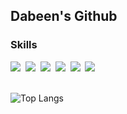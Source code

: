 ## Dabeen's Github

### Skills
<div>
  <img src="https://img.shields.io/badge/android-3DDC84.svg?style=for-the-badge&logo=android&logoColor=white" />&nbsp
  <img src="https://img.shields.io/badge/Kotlin-7F52FF?style=for-the-badge&logo=Kotlin&logoColor=white" />&nbsp
  <img src="https://img.shields.io/badge/python-3670A0?style=for-the-badge&logo=python&logoColor=ffdd54" />&nbsp
  <img src="https://img.shields.io/badge/pandas-150458.svg?style=for-the-badge&logo=pandas&logoColor=white" />&nbsp
  <img src="https://img.shields.io/badge/numpy-4d77cf.svg?style=for-the-badge&logo=numpy&logoColor=white" />&nbsp
  <img src="https://img.shields.io/badge/Matplotlib-11557c.svg?style=for-the-badge&logo=Matplotlib&logoColor=white" />&nbsp
</div>

<br>

![Top Langs](https://github-readme-stats.vercel.app/api/top-langs/?username=dabeen02&layout=compact&theme=radical)
